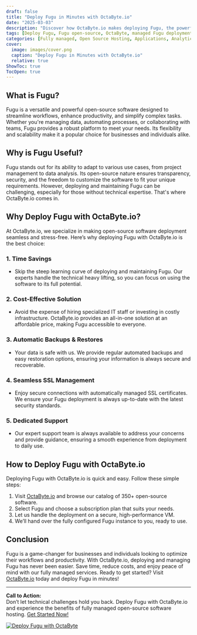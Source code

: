 ```yaml
---
draft: false
title: "Deploy Fugu in Minutes with OctaByte.io"
date: "2025-03-03"
description: "Discover how OctaByte.io makes deploying Fugu, the powerful open-source software, effortless and hassle-free. Save time, reduce costs, and enjoy fully managed services with automatic backups, SSL management, and expert support."
tags: [Deploy Fugu, Fugu open-source, OctaByte, managed Fugu deployment, open-source software hosting, Fugu benefits, managed IT services, automatic backups, SSL management, cost-effective software hosting]
categories: [Fully managed, Open Source Hosting, Applications, Analytics]
cover:
  image: images/cover.png
  caption: "Deploy Fugu in Minutes with OctaByte.io"
  relative: true
ShowToc: true
TocOpen: true
---
```



## What is Fugu?

Fugu is a versatile and powerful open-source software designed to streamline workflows, enhance productivity, and simplify complex tasks. Whether you're managing data, automating processes, or collaborating with teams, Fugu provides a robust platform to meet your needs. Its flexibility and scalability make it a popular choice for businesses and individuals alike.

## Why is Fugu Useful?

Fugu stands out for its ability to adapt to various use cases, from project management to data analysis. Its open-source nature ensures transparency, security, and the freedom to customize the software to fit your unique requirements. However, deploying and maintaining Fugu can be challenging, especially for those without technical expertise. That's where OctaByte.io comes in.

## Why Deploy Fugu with OctaByte.io?

At OctaByte.io, we specialize in making open-source software deployment seamless and stress-free. Here’s why deploying Fugu with OctaByte.io is the best choice:

### 1. **Time Savings**
   - Skip the steep learning curve of deploying and maintaining Fugu. Our experts handle the technical heavy lifting, so you can focus on using the software to its full potential.

### 2. **Cost-Effective Solution**
   - Avoid the expense of hiring specialized IT staff or investing in costly infrastructure. OctaByte.io provides an all-in-one solution at an affordable price, making Fugu accessible to everyone.

### 3. **Automatic Backups & Restores**
   - Your data is safe with us. We provide regular automated backups and easy restoration options, ensuring your information is always secure and recoverable.

### 4. **Seamless SSL Management**
   - Enjoy secure connections with automatically managed SSL certificates. We ensure your Fugu deployment is always up-to-date with the latest security standards.

### 5. **Dedicated Support**
   - Our expert support team is always available to address your concerns and provide guidance, ensuring a smooth experience from deployment to daily use.

## How to Deploy Fugu with OctaByte.io

Deploying Fugu with OctaByte.io is quick and easy. Follow these simple steps:

1. Visit [OctaByte.io](https://octabyte.io) and browse our catalog of 350+ open-source software.
2. Select Fugu and choose a subscription plan that suits your needs.
3. Let us handle the deployment on a secure, high-performance VM.
4. We’ll hand over the fully configured Fugu instance to you, ready to use.

## Conclusion

Fugu is a game-changer for businesses and individuals looking to optimize their workflows and productivity. With OctaByte.io, deploying and managing Fugu has never been easier. Save time, reduce costs, and enjoy peace of mind with our fully managed services. Ready to get started? Visit [OctaByte.io](https://octabyte.io) today and deploy Fugu in minutes!

---

**Call to Action:**  
Don’t let technical challenges hold you back. Deploy Fugu with OctaByte.io and experience the benefits of fully managed open-source software hosting. [Get Started Now!](https://octabyte.io)

[![Deploy Fugu with OctaByte](/images/deploy-on-octabyte.png)](https://octabyte.io/fully-managed-open-source-services/applications/analytics/fugu)